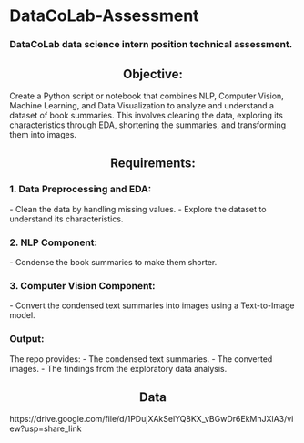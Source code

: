 # DataCoLab-Assessment
<h3>DataCoLab data science intern position technical assessment.
</h3>
<h2 align="center">Objective: </h2>

Create a Python script or notebook that combines NLP, Computer Vision, Machine Learning, and Data Visualization to analyze and understand a dataset of book summaries. This involves cleaning the data, exploring its characteristics through EDA, shortening the summaries, and transforming them into images.

<h2 align="center">Requirements:</h2>

<h3>1. Data Preprocessing and EDA:</h3>
   - Clean the data by handling missing values.
   - Explore the dataset to understand its characteristics.

<h3>2. NLP Component:</h3>
   - Condense the book summaries to make them shorter.

<h3>3. Computer Vision Component:</h3>
   - Convert the condensed text summaries into images using a Text-to-Image model.

<h3>Output:
</h3>
The repo provides:
- The condensed text summaries.
- The converted images.
- The findings from the exploratory data analysis.

<h2 align="center">Data</h2>
https://drive.google.com/file/d/1PDujXAkSelYQ8KX_vBGwDr6EkMhJXlA3/view?usp=share_link
